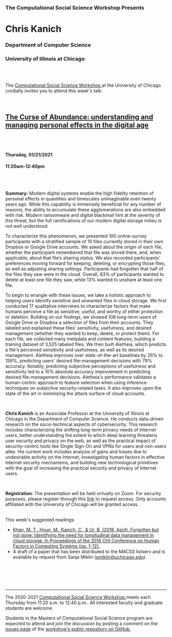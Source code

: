
<h3 class=pfblock-header> The Computational Social Science Workshop Presents </h3>

<h1 class=pfblock-header3> Chris Kanich</h1>
<h3 class=pfblock-header3> Department of Computer Science </h3>
<h3 class=pfblock-header3> University of Illinois at Chicago </h3>

<br><br>



<p class=pfblock-header3>The <a href="https://macss.uchicago.edu/content/computation-workshop"> Computational Social Science Workshop </a> at the University of Chicago cordially invites you to attend this week's talk:</p>



<br>

<div class=pfblock-header3>
<h2 class=pfblock-header>
  <a href=https://github.com/uchicago-computation-workshop/Winter2021/tree/master/01-21_Kanich> The Curse of Abundance: understanding and managing personal effects in the digital age </a>
</h2>

<br>
</div>

<br>

<h4 class=pfblock-header3> Thursday, 01/21/2021 </h4>
<h4 class=pfblock-header3> 11:20am-12:40pm </h4>

<br><br>


<p class=footertext2>

**Summary:** Modern digital systems enable the high fidelity retention of personal effects in quantities and timescales unimaginable even twenty years ago. While this capability is immensely beneficial for any number of reasons, the ability to accumulate these agglomerations are also embedded with risk. Modern ransomware and digital blackmail hint at the severity of this threat, but the full ramifications of our modern digital storage milieu is not well understood.

To characterize this phenomenon, we presented 100 online-survey participants with a stratified sample of 10 files currently stored in their own Dropbox or Google Drive accounts. We asked about the origin of each file, whether the participant remembered that file was stored there, and, when applicable, about that file’s sharing status. We also recorded participants’ preferences moving forward for keeping, deleting, or encrypting those files, as well as adjusting sharing settings. Participants had forgotten that half of the files they saw were in the cloud. Overall, 83% of participants wanted to delete at least one file they saw, while 13% wanted to unshare at least one file.

To begin to wrangle with these issues, we take a holistic approach to helping users identify sensitive and unwanted files in cloud storage. We first conducted 17 qualitative interviews to characterize factors that make humans perceive a file as sensitive, useful, and worthy of either protection or deletion. Building on our findings, we showed 108 long-term users of Google Drive or Dropbox a selection of files from their accounts. They labeled and explained these files' sensitivity, usefulness, and desired management (whether they wanted to keep, delete, or protect them). For each file, we collected many metadata and content features, building a training dataset of 3,525 labeled files. We then built Aletheia, which predicts a file's perceived sensitivity and usefulness, as well as its desired management. Aletheia improves over state-of-the-art baselines by 26% to 159%, predicting users' desired file-management decisions with 79% accuracy. Notably, predicting subjective perceptions of usefulness and sensitivity led to a 10% absolute accuracy improvement in predicting desired file-management decisions. Aletheia's performance validates a human-centric approach to feature selection when using inference techniques on subjective security-related tasks. It also improves upon the state of the art in minimizing the attack surface of cloud accounts.


<br>

**Chris Kanich** is an Associate Professor at the University of Illinois at Chicago in the Department of Computer Science. He conducts data-driven research on the socio-technical aspects of cybersecurity. This research includes characterizing the shifting long-term privacy needs of Internet users, better understanding the extent to which deep learning threatens user security and privacy on the web, as well as the practical impact of security-centric tools like Single Sign-On and VPNs for users and non-users alike. His current work includes analysis of gains and losses due to undesirable activity on the Internet, investigating human factors in effective Internet security mechanisms, and building new technological primitives with the goal of increasing the practical security and privacy of Internet users.
</p>

<br>

**Registration**: The presentation will be held virtually on Zoom. For security purposes, please register through this [link](https://uchicago.zoom.us/meeting/register/tJEsde-prDgrH9ETnoaaKfrXSV5ejgbP6Ntu) to request access. Only accounts affiliated with the University of Chicago will be granted access.


<br>
This week's suggested readings:

- [Khan, M. T., Hyun, M., Kanich, C., & Ur, B. (2018, April). Forgotten but not gone: Identifying the need for longitudinal data management in cloud storage. In Proceedings of the 2018 CHI Conference on Human Factors in Computing Systems (pp. 1-12).](https://github.com/uchicago-computation-workshop/Winter2021/blob/master/01-21_Kanich/Khan_et_al(2018).pdf)
- A draft of a paper that has been distributed to the MACSS listserv and is available by request from Sanja Miklin (smiklin@uchicago.edu). 

<br>

<br><br>

---

<p class=footertext> The 2020-2021 <a href="https://macss.uchicago.edu/content/computation-workshop"> Computational Social Science Workshop </a> meets each Thursday from 11:20 a.m. to 12:40 p.m.. All interested faculty and graduate students are welcome.</p>



<p class=footertext>Students in the Masters of Computational Social Science program are expected to attend and join the discussion by posting a comment on the <a href=https://github.com/uchicago-computation-workshop/Winter2021/issues/2>issues page</a> of the <a href=https://github.com/uchicago-computation-workshop/Winter2021/tree/master/01-21_Kanich>workshop's public repository on GitHub.</a></p>
